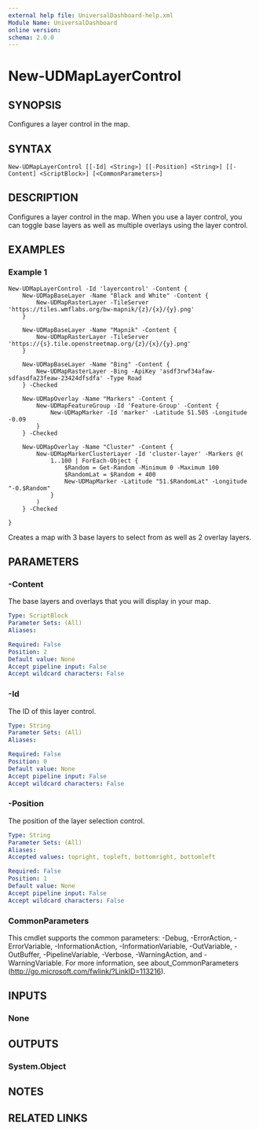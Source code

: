 ```yaml
---
external help file: UniversalDashboard-help.xml
Module Name: UniversalDashboard
online version: 
schema: 2.0.0
---
```


# New-UDMapLayerControl

## SYNOPSIS
Configures a layer control in the map.

## SYNTAX

```
New-UDMapLayerControl [[-Id] <String>] [[-Position] <String>] [[-Content] <ScriptBlock>] [<CommonParameters>]
```

## DESCRIPTION
Configures a layer control in the map. When you use a layer control, you can toggle base layers as well as multiple overlays using the layer control.

## EXAMPLES

### Example 1
```
New-UDMapLayerControl -Id 'layercontrol' -Content {
    New-UDMapBaseLayer -Name "Black and White" -Content {
        New-UDMapRasterLayer -TileServer 'https://tiles.wmflabs.org/bw-mapnik/{z}/{x}/{y}.png' 
    } 

    New-UDMapBaseLayer -Name "Mapnik" -Content {
        New-UDMapRasterLayer -TileServer 'https://{s}.tile.openstreetmap.org/{z}/{x}/{y}.png' 
    } 

    New-UDMapBaseLayer -Name "Bing" -Content {
        New-UDMapRasterLayer -Bing -ApiKey 'asdf3rwf34afaw-sdfasdfa23feaw-23424dfsdfa' -Type Road
    } -Checked

    New-UDMapOverlay -Name "Markers" -Content {
        New-UDMapFeatureGroup -Id 'Feature-Group' -Content {
            New-UDMapMarker -Id 'marker' -Latitude 51.505 -Longitude -0.09
        } 
    } -Checked

    New-UDMapOverlay -Name "Cluster" -Content {
        New-UDMapMarkerClusterLayer -Id 'cluster-layer' -Markers @(
            1..100 | ForEach-Object {
                $Random = Get-Random -Minimum 0 -Maximum 100
                $RandomLat = $Random + 400
                New-UDMapMarker -Latitude "51.$RandomLat" -Longitude "-0.$Random"
            }
        )
    } -Checked

}
```

Creates a map with 3 base layers to select from as well as 2 overlay layers. 

## PARAMETERS

### -Content
The base layers and overlays that you will display in your map.

```yaml
Type: ScriptBlock
Parameter Sets: (All)
Aliases: 

Required: False
Position: 2
Default value: None
Accept pipeline input: False
Accept wildcard characters: False
```

### -Id
The ID of this layer control.

```yaml
Type: String
Parameter Sets: (All)
Aliases: 

Required: False
Position: 0
Default value: None
Accept pipeline input: False
Accept wildcard characters: False
```

### -Position
The position of the layer selection control.

```yaml
Type: String
Parameter Sets: (All)
Aliases: 
Accepted values: topright, topleft, bottomright, bottomleft

Required: False
Position: 1
Default value: None
Accept pipeline input: False
Accept wildcard characters: False
```

### CommonParameters
This cmdlet supports the common parameters: -Debug, -ErrorAction, -ErrorVariable, -InformationAction, -InformationVariable, -OutVariable, -OutBuffer, -PipelineVariable, -Verbose, -WarningAction, and -WarningVariable. For more information, see about_CommonParameters (http://go.microsoft.com/fwlink/?LinkID=113216).

## INPUTS

### None

## OUTPUTS

### System.Object

## NOTES

## RELATED LINKS


